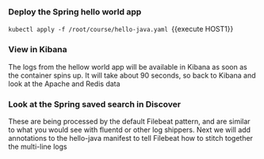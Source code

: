 ### Deploy the Spring hello world app

`kubectl apply -f /root/course/hello-java.yaml `{{execute HOST1}}

### View in Kibana
The logs from the hellow world app will be available in Kibana as soon as the container spins up.  It will take about 90 seconds, so back to Kibana and look at the Apache and Redis data

### Look at the Spring saved search in Discover
These are being processed by the default Filebeat pattern, and are similar to what you would see with fluentd or other log shippers.  Next we will add annotations to the hello-java manifest to tell Filebeat how to stitch together the multi-line logs

